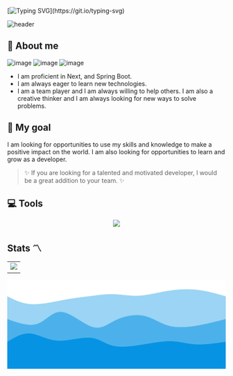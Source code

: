 [![Typing SVG](https://readme-typing-svg.demolab.com?font=Fira+Code&pause=1000&color=FABF72&width=435&lines=Crafting+code+with+passion.)](https://git.io/typing-svg)

![header](./img/banner2.png)

## 🚀 About me
<img src="https://www.codewars.com/users/NiceGuyMe/badges/micro" alt="image"/> <img src="https://img.shields.io/badge/42-000?logo=42&logoColor=fff&style=for-the-badge" alt="image"/> <img src="https://hei.school/wp-content/uploads/2022/09/cropped-Logo-e1662790239183.png" alt="image" width="50"/>

- I am proficient in Next, and Spring Boot.
- I am always eager to learn new technologies. 
- I am a team player and I am always willing to help others. I am also a creative thinker and I am always looking for new ways to solve problems.

## 💫 My goal

 I am looking for opportunities to use my skills and knowledge to make a positive impact on the world. I am also looking for opportunities to learn and grow as a developer.

> ✨ If you are looking for a talented and motivated developer, I would be a great addition to your team. ✨


## 💻 Tools

<p align="center">
  <a href="https://skillicons.dev">
    <img src="https://skillicons.dev/icons?i=ts,java,postgres,spring,react,nextjs,docker,aws,github,idea,vscode,postman" />
  </a>
</p>

## Stats 〽️

<table>
  <tr>
    <td>
      <a href="https://github.com/anuraghazra/github-readme-stats">
        <img src="https://github-readme-stats.vercel.app/api/top-langs/?username=L0ic4&layout=compact&hide=html" />
      </a>
    </td>
</table>

![image](./img/wave.svg)
